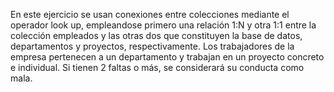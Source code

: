 En este ejercicio se usan conexiones entre colecciones mediante el operador look up, empleandose primero una relación 1:N y otra 1:1 entre la colección
empleados y las otras dos que constituyen la base de datos, departamentos y proyectos, respectivamente. Los trabajadores de la empresa pertenecen a un departamento y trabajan en un proyecto concreto e individual. Si tienen 2 faltas o más, se considerará su conducta como mala.
